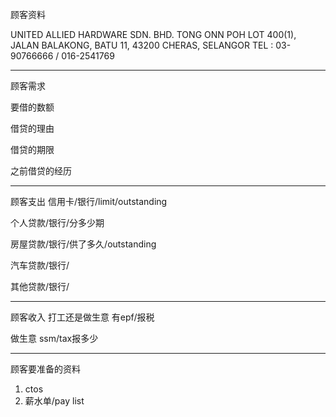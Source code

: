 顾客资料

UNITED ALLIED HARDWARE SDN. BHD. 
TONG ONN POH LOT 400(1), JALAN BALAKONG, BATU 11, 43200 CHERAS, SELANGOR TEL : 03-90766666 / 016-2541769

-----------------
顾客需求


要借的数额

借贷的理由

借贷的期限

之前借贷的经历


--------------
顾客支出
信用卡/银行/limit/outstanding


个人贷款/银行/分多少期

房屋贷款/银行/供了多久/outstanding

汽车贷款/银行/


其他贷款/银行/

-----------
顾客收入
打工还是做生意
有epf/报税

做生意 ssm/tax报多少

-------
顾客要准备的资料
1. ctos
2. 薪水单/pay list




